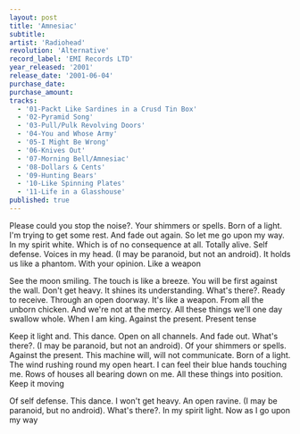 ```yaml
---
layout: post
title: 'Amnesiac'
subtitle: 
artist: 'Radiohead'
revolution: 'Alternative'
record_label: 'EMI Records LTD'
year_released: '2001'
release_date: '2001-06-04'
purchase_date: 
purchase_amount: 
tracks:
  - '01-Packt Like Sardines in a Crusd Tin Box'
  - '02-Pyramid Song'
  - '03-Pull/Pulk Revolving Doors'
  - '04-You and Whose Army'
  - '05-I Might Be Wrong'
  - '06-Knives Out'
  - '07-Morning Bell/Amnesiac'
  - '08-Dollars & Cents'
  - '09-Hunting Bears'
  - '10-Like Spinning Plates'
  - '11-Life in a Glasshouse'
published: true
---
```


Please could you stop the noise?. Your shimmers or spells. Born of a light. I'm trying to get some rest. And fade out again. So let me go upon my way. In my spirit white. Which is of no consequence at all. Totally alive. Self defense. Voices in my head. (I may be paranoid, but not an android). It holds us like a phantom. With your opinion. Like a weapon

See the moon smiling. The touch is like a breeze. You will be first against the wall. Don't get heavy. It shines its understanding. What's there?. Ready to receive. Through an open doorway. It's like a weapon. From all the unborn chicken. And we're not at the mercy. All these things we'll one day swallow whole. When I am king. Against the present. Present tense

Keep it light and. This dance. Open on all channels. And fade out. What's there?. (I may be paranoid, but not an android). Of your shimmers or spells. Against the present. This machine will, will not communicate. Born of a light. The wind rushing round my open heart. I can feel their blue hands touching me. Rows of houses all bearing down on me. All these things into position. Keep it moving

Of self defense. This dance. I won't get heavy. An open ravine. (I may be paranoid, but no android). What's there?. In my spirit light. Now as I go upon my way